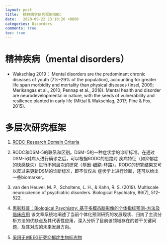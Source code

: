 ```yaml
---
layout: post
title:  精神病学研究框架RODC
date:   2020-09-22 23:10:20 +0800
categories: Disorders
comments: true
toc: true
---
```


# 精神疾病（mental disorders）

* Wakschlag 2019： Mental disorders are the predominant chronic diseases of youth (7%–29% of the population), accounting for
greater life span morbidity and mortality than physical diseases (Insel, 2009; Merikangas et al., 2010; Pennap et al., 2018). Mental health and disorder are neurodevelopmental in nature, with the seeds of vulnerability and resilience planted in early life (Mittal & Wakschlag, 2017; Pine & Fox, 2015).

# 多层次研究框架

1. [RODC-Research Domain Criteria ](https://www.nimh.nih.gov/research/research-funded-by-nimh/rdoc/index.shtml)

2. RODC和DSM-5的联系和区别。DSM=5的一种症状学的诊断标准。在通过DSM-5对病人进行确诊之后，可以根据RODC的思路对
疾病特征（如抑郁症的快感缺失）进行不同层次的研究（基因-细胞-环路）。RODC的研究结果又可以反过来更新DSM的诊断标准，即不仅仅从
症状学上进行诊断，还可以给出一些biomarker。

2. van den Heuvel, M. P., Scholtens, L. H., & Kahn, R. S. (2019). Multiscale neuroscience of psychiatric disorders. Biological Psychiatry, 86(7), 512-522.

3. [思影科普：Biological Psychiatry: 基于多模态脑影像的个体指标预测-方法及临床应用](https://mp.weixin.qq.com/s?__biz=MzU0NTc5NDM1NQ==&mid=2247492594&idx=1&sn=9d40db49151af44afd0068e68a1d4bac&chksm=fb65d3aecc125ab8a951b2ac5ad115acc3ea994bacb29f96ea1b6fea908898287aef4b8cda8f&mpshare=1&scene=24&srcid=0924ZSYrkIEJZq8hIPDS0QT5&sharer_sharetime=1600928084233&sharer_shareid=4905f7abc86408fc345b135a8501550f&ascene=1&devicetype=Windows+10+x64&version=6300002f&nettype=ctnet&abtest_cookie=AAACAA%3D%3D&lang=zh_CN&exportkey=ASPmqi%2FKIEAGDKzKgrCsgLY%3D&pass_ticket=m%2BRFDd94m%2B%2F2qhRZYn2t1EaYcVuTLYrlsaN%2BTersftoKHfloAqB7YotXgT0svTtY&wx_header=0&key=863832f82a31992a3259aa63c3e42d98913617e0645940437fcbd0251d2ecfef6ff734c58b218ce31da20850da8d6c0d439db5ad6e3a34b60d5fb9f910b1545d2abee8c9169c9436d1217829e137a6f7549a823a73c5273bf6d9f0a139af65b6b4eff0c6ae63cb33686d4b0f9535796d28a2d4e21ed0d6606728755a35e3b09e&uin=MTcxODg3OTg2NA%3D%3D)
该文章系统地阐述了当前个体化预测研究的发展现状、归纳了主流分析方法的优缺点及其代表性应用，深入分析了目前该领域存在的若干关键问题，及其对应的未来发展方向。

4. [采用无创EEG研究抑郁症生物标志物](https://mp.weixin.qq.com/s?__biz=MzU0NTc5NDM1NQ==&mid=2247492099&idx=1&sn=54b8c08f28fe807dec33d699f7731510&chksm=fb65d25fcc125b49fa4f86d8fd007aa3fac8f23f17b94fd56e87f0edbe8fab48cc4a32d27a58&mpshare=1&scene=24&srcid=0822dehXvGZVjLiVI3dYCUoN&sharer_sharetime=1598134327723&sharer_shareid=4905f7abc86408fc345b135a8501550f&key=a909ce1161d1aee9479d4e19190862e7dbb826fe00194382723cd05c3df8db7f81eee21e050e35cd082ad83ea13dbede770c9fdff94ffe1bf5c573ccc7a8574f99545c9e853c2c09b840659966ae7b893f1dbafca8ecf203613d1e64a9a533f09b2cf86b7361501f52165a001786b2923359f04a6bf80a2339dc863192885228&ascene=1&uin=MTcxODg3OTg2NA%3D%3D&devicetype=Windows+10+x64&version=6300002f&lang=zh_CN&exportkey=Ad4k4%2FIiyq4AgpWBl%2FwX5Pw%3D&pass_ticket=m%2BRFDd94m%2B%2F2qhRZYn2t1EaYcVuTLYrlsaN%2BTersftoKHfloAqB7YotXgT0svTtY&wx_header=0)

#
